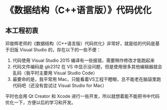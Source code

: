 # 《数据结构（C++语言版）》代码优化

## 本工程初衷
邓俊辉老师的《数据结构（C++语言版）代码优化》非常好，就是给的代码是基于旧版 Visual Studio 的，存在以下的一些不便：

1. 代码使用 Visual Studio 2015 编译有一些报错，需要稍作修改才能跑起来
2. 代码文件编码是 gb2312 在 VS 中显示没问题，但是使用很多其他编辑器就会乱码（我平时主要用 Visual Studio Code）
3. 最要命的是，我平常用 Mac，只能看着VS工程干瞪眼，总不能老在脑袋里跑代码吧（还没有尝试过 Visual Studio for Mac）

平时也会用 Qt Creator 和 Xcode 进行一些开发，所以就想着能不能把书中代码优化一下，方便以后的学习和开发。

